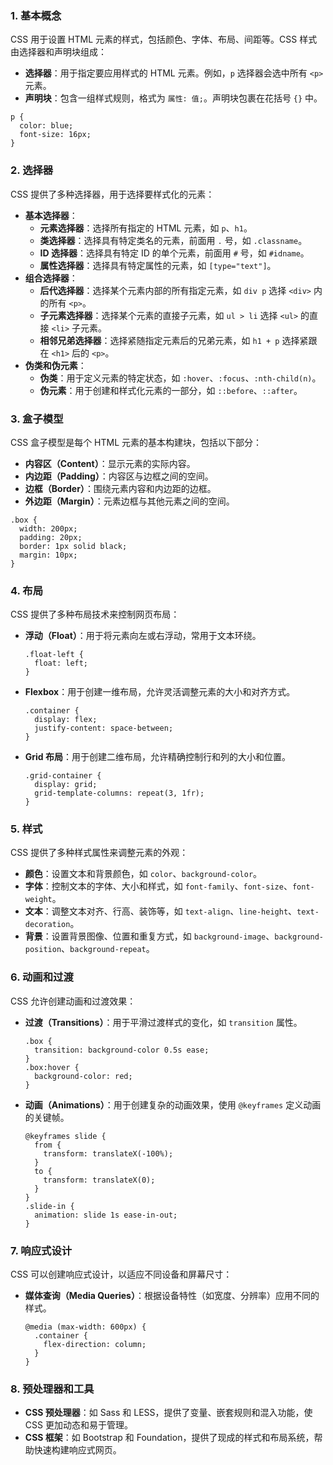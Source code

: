 ### 1. **基本概念**

CSS 用于设置 HTML 元素的样式，包括颜色、字体、布局、间距等。CSS 样式由选择器和声明块组成：

- **选择器**：用于指定要应用样式的 HTML 元素。例如，`p` 选择器会选中所有 `<p>` 元素。
- **声明块**：包含一组样式规则，格式为 `属性: 值;`。声明块包裹在花括号 `{}` 中。

```
p {
  color: blue;
  font-size: 16px;
}
```

### 2. **选择器**

CSS 提供了多种选择器，用于选择要样式化的元素：

- **基本选择器**：
  - **元素选择器**：选择所有指定的 HTML 元素，如 `p`、`h1`。
  - **类选择器**：选择具有特定类名的元素，前面用 `.` 号，如 `.classname`。
  - **ID 选择器**：选择具有特定 ID 的单个元素，前面用 `#` 号，如 `#idname`。
  - **属性选择器**：选择具有特定属性的元素，如 `[type="text"]`。
- **组合选择器**：
  - **后代选择器**：选择某个元素内部的所有指定元素，如 `div p` 选择 `<div>` 内的所有 `<p>`。
  - **子元素选择器**：选择某个元素的直接子元素，如 `ul > li` 选择 `<ul>` 的直接 `<li>` 子元素。
  - **相邻兄弟选择器**：选择紧随指定元素后的兄弟元素，如 `h1 + p` 选择紧跟在 `<h1>` 后的 `<p>`。
- **伪类和伪元素**：
  - **伪类**：用于定义元素的特定状态，如 `:hover`、`:focus`、`:nth-child(n)`。
  - **伪元素**：用于创建和样式化元素的一部分，如 `::before`、`::after`。

### 3. **盒子模型**

CSS 盒子模型是每个 HTML 元素的基本构建块，包括以下部分：

- **内容区（Content）**：显示元素的实际内容。
- **内边距（Padding）**：内容区与边框之间的空间。
- **边框（Border）**：围绕元素内容和内边距的边框。
- **外边距（Margin）**：元素边框与其他元素之间的空间。

```
.box {
  width: 200px;
  padding: 20px;
  border: 1px solid black;
  margin: 10px;
}
```

### 4. **布局**

CSS 提供了多种布局技术来控制网页布局：

- **浮动（Float）**：用于将元素向左或右浮动，常用于文本环绕。

  ```
  .float-left {
    float: left;
  }
  ```

- **Flexbox**：用于创建一维布局，允许灵活调整元素的大小和对齐方式。

  ```
  .container {
    display: flex;
    justify-content: space-between;
  }
  ```

- **Grid 布局**：用于创建二维布局，允许精确控制行和列的大小和位置。

  ```
  .grid-container {
    display: grid;
    grid-template-columns: repeat(3, 1fr);
  }
  ```

### 5. **样式**

CSS 提供了多种样式属性来调整元素的外观：

- **颜色**：设置文本和背景颜色，如 `color`、`background-color`。
- **字体**：控制文本的字体、大小和样式，如 `font-family`、`font-size`、`font-weight`。
- **文本**：调整文本对齐、行高、装饰等，如 `text-align`、`line-height`、`text-decoration`。
- **背景**：设置背景图像、位置和重复方式，如 `background-image`、`background-position`、`background-repeat`。

### 6. **动画和过渡**

CSS 允许创建动画和过渡效果：

- **过渡（Transitions）**：用于平滑过渡样式的变化，如 `transition` 属性。

  ```
  .box {
    transition: background-color 0.5s ease;
  }
  .box:hover {
    background-color: red;
  }
  ```

- **动画（Animations）**：用于创建复杂的动画效果，使用 `@keyframes` 定义动画的关键帧。

  ```
  @keyframes slide {
    from {
      transform: translateX(-100%);
    }
    to {
      transform: translateX(0);
    }
  }
  .slide-in {
    animation: slide 1s ease-in-out;
  }
  ```

### 7. **响应式设计**

CSS 可以创建响应式设计，以适应不同设备和屏幕尺寸：

- **媒体查询（Media Queries）**：根据设备特性（如宽度、分辨率）应用不同的样式。

  ```
  @media (max-width: 600px) {
    .container {
      flex-direction: column;
    }
  }
  ```

### 8. **预处理器和工具**

- **CSS 预处理器**：如 Sass 和 LESS，提供了变量、嵌套规则和混入功能，使 CSS 更加动态和易于管理。
- **CSS 框架**：如 Bootstrap 和 Foundation，提供了现成的样式和布局系统，帮助快速构建响应式网页。